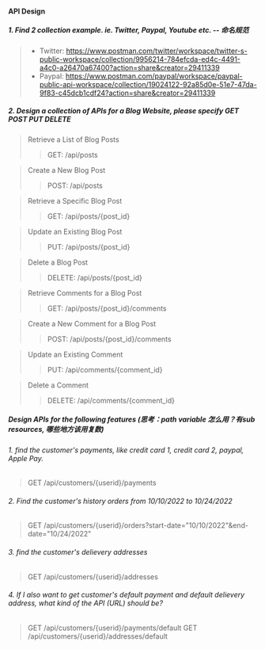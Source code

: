 
#### API Design 

##### 1. Find 2 collection example. ie. Twitter, Paypal, Youtube etc. -- 命名规范
> - Twitter: https://www.postman.com/twitter/workspace/twitter-s-public-workspace/collection/9956214-784efcda-ed4c-4491-a4c0-a26470a67400?action=share&creator=29411339
> - Paypal: https://www.postman.com/paypal/workspace/paypal-public-api-workspace/collection/19024122-92a85d0e-51e7-47da-9f83-c45dcb1cdf24?action=share&creator=29411339
##### 2.  Design a collection of APIs for a Blog Website, please specify GET POST PUT DELETE
> Retrieve a List of Blog Posts
>> GET: /api/posts

>Create a New Blog Post
>> POST: /api/posts

>Retrieve a Specific Blog Post
>> GET: /api/posts/{post_id}

> Update an Existing Blog Post
>> PUT: /api/posts/{post_id}

> Delete a Blog Post
>> DELETE: /api/posts/{post_id}

> Retrieve Comments for a Blog Post
>> GET: /api/posts/{post_id}/comments

> Create a New Comment for a Blog Post
>> POST: /api/posts/{post_id}/comments

> Update an Existing Comment
>> PUT: /api/comments/{comment_id}

> Delete a Comment
>> DELETE: /api/comments/{comment_id}

##### Design APIs for the following features (思考：path variable 怎么用？有sub resources, 哪些地方该用复数)
###### 1.  find the customer's payments, like credit card 1, credit card 2, paypal, Apple Pay.
> GET /api/customers/{userid}/payments
###### 2.  Find the customer's history orders from 10/10/2022 to 10/24/2022
> GET /api/customers/{userid}/orders?start-date="10/10/2022"&end-date="10/24/2022"
###### 3.  find the customer's delievery  addresses
> GET /api/customers/{userid}/addresses
###### 4.  If I also want to get customer's default payment and default delievery address, what kind of the API (URL) should be?
> GET /api/customers/{userid}/payments/default
> GET /api/customers/{userid}/addresses/default